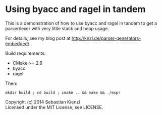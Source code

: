 Using byacc and ragel in tandem
===============================

This is a demonstration of how to use byacc and ragel in tandem to get
a parser/lexer with very little stack and heap usage.

For details, see my blog post at http://knzl.de/parser-generators-embedded/ .

Build requirements:

 * CMake >= 2.8
 * byacc
 * ragel

Then:

```mkdir build ; cd build ; cmake .. && make && ./expr```

Copyright (c) 2014 Sebastian Kienzl<br/>
Licensed under the MIT License, see LICENSE.
